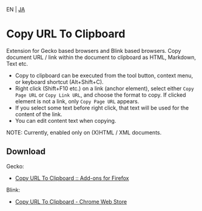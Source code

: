 EN | [JA](./README.ja.md)

# Copy URL To Clipboard

Extension for Gecko based browsers and Blink based browsers.
Copy document URL / link within the document to clipboard as HTML, Markdown, Text etc.

* Copy to clipboard can be executed from the tool button, context menu, or keyboard shortcut (Alt+Shift+C).
* Right click (Shift+F10 etc.) on a link (anchor element), select either `Copy Page URL` or `Copy Link URL`, and choose the format to copy.
  If clicked element is not a link, only `Copy Page URL` appears.
* If you select some text before right click, that text will be used for the content of the link.
* You can edit content text when copying.

NOTE: Currently, enabled only on (X)HTML / XML documents.

## Download

Gecko:
* [Copy URL To Clipboard :: Add-ons for Firefox](https://addons.mozilla.org/firefox/addon/url2clipboard/ "Copy URL To Clipboard :: Add-ons for Firefox")

Blink:
* [Copy URL To Clipboard - Chrome Web Store](https://chrome.google.com/webstore/detail/copy-url-to-clipboard/miancenhdlkbmjmhlginhaaepbdnlllc "Copy URL To Clipboard - Chrome Web Store")
